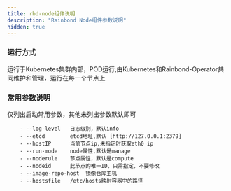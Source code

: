 ```yaml
---
title: rbd-node组件说明
description: "Rainbond Node组件参数说明"
hidden: true
---
```


### 运行方式
 
运行于Kubernetes集群内部，POD运行,由Kubernetes和Rainbond-Operator共同维护和管理，运行在每一个节点上


### 常用参数说明

仅列出启动常用参数，其他未列出参数默认即可

```
    - --log-level   日志级别，默认info
    - --etcd        etcd地址,默认 [http://127.0.0.1:2379]
    - --hostIP      当前节点ip,未指定时获取eth0 ip
    - --run-mode    node属性,默认是manage
    - --noderule    节点属性，默认是compute 
    - --nodeid      此节点的唯一ID，只需指定，不要修改
    - --image-repo-host  镜像仓库主机
    - --hostsfile   /etc/hosts映射容器中的路径
```
